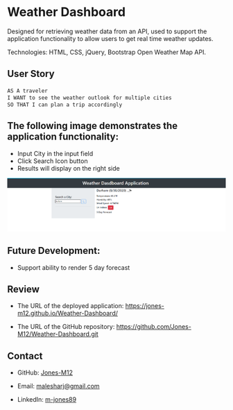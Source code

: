 # Weather Dashboard

Designed for retrieving weather data from an API, used to support the application functionality to allow users to get real time weather updates. 

Technologies:  HTML, CSS, jQuery, Bootstrap Open Weather Map API.

## User Story

```
AS A traveler
I WANT to see the weather outlook for multiple cities
SO THAT I can plan a trip accordingly
```


## The following image demonstrates the application functionality:

*	Input City in the input field
*	Click Search Icon button
* Results will display on the right side

![weather dashboard](./Assets/weatherdasboard.PNG)

## Future Development:

* Support ability to render 5 day forecast

## Review


* The URL of the deployed application: https://jones-m12.github.io/Weather-Dashboard/

* The URL of the GitHub repository: https://github.com/Jones-M12/Weather-Dashboard.git

## Contact

* GitHub: [Jones-M12](https://github.com/Jones-M12) 

* Email: malesharj@gmail.com 

* LinkedIn: [m-jones89](https://www.linkedin.com/in/m-jones89/)


